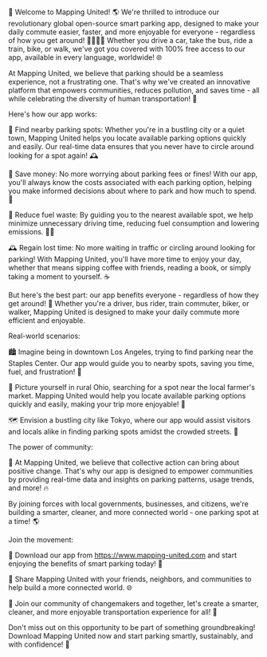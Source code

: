 🚀 Welcome to Mapping United! 🌎 We're thrilled to introduce our revolutionary global open-source smart parking app, designed to make your daily commute easier, faster, and more enjoyable for everyone - regardless of how you get around! 🚌🏃‍♀️💨 Whether you drive a car, take the bus, ride a train, bike, or walk, we've got you covered with 100% free access to our app, available in every language, worldwide! 🌐

At Mapping United, we believe that parking should be a seamless experience, not a frustrating one. That's why we've created an innovative platform that empowers communities, reduces pollution, and saves time - all while celebrating the diversity of human transportation! 🎉

Here's how our app works:

📍 Find nearby parking spots: Whether you're in a bustling city or a quiet town, Mapping United helps you locate available parking options quickly and easily. Our real-time data ensures that you never have to circle around looking for a spot again! 🕰️

💸 Save money: No more worrying about parking fees or fines! With our app, you'll always know the costs associated with each parking option, helping you make informed decisions about where to park and how much to spend. 💸

🌟 Reduce fuel waste: By guiding you to the nearest available spot, we help minimize unnecessary driving time, reducing fuel consumption and lowering emissions. 🚗💨

🕰️ Regain lost time: No more waiting in traffic or circling around looking for parking! With Mapping United, you'll have more time to enjoy your day, whether that means sipping coffee with friends, reading a book, or simply taking a moment to yourself. ☕️

But here's the best part: our app benefits everyone - regardless of how they get around! 🌈 Whether you're a driver, bus rider, train commuter, biker, or walker, Mapping United is designed to make your daily commute more efficient and enjoyable.

Real-world scenarios:

🏙️ Imagine being in downtown Los Angeles, trying to find parking near the Staples Center. Our app would guide you to nearby spots, saving you time, fuel, and frustration! 🏀

🚂 Picture yourself in rural Ohio, searching for a spot near the local farmer's market. Mapping United would help you locate available parking options quickly and easily, making your trip more enjoyable! 🌼

🗺️ Envision a bustling city like Tokyo, where our app would assist visitors and locals alike in finding parking spots amidst the crowded streets. 🗿️

The power of community:

💪 At Mapping United, we believe that collective action can bring about positive change. That's why our app is designed to empower communities by providing real-time data and insights on parking patterns, usage trends, and more! 🔥

By joining forces with local governments, businesses, and citizens, we're building a smarter, cleaner, and more connected world - one parking spot at a time! 🌎

Join the movement:

📲 Download our app from https://www.mapping-united.com and start enjoying the benefits of smart parking today! 🎉

👫 Share Mapping United with your friends, neighbors, and communities to help build a more connected world. 🌐

💪 Join our community of changemakers and together, let's create a smarter, cleaner, and more enjoyable transportation experience for all! 🌟

Don't miss out on this opportunity to be part of something groundbreaking! Download Mapping United now and start parking smartly, sustainably, and with confidence! 🚀